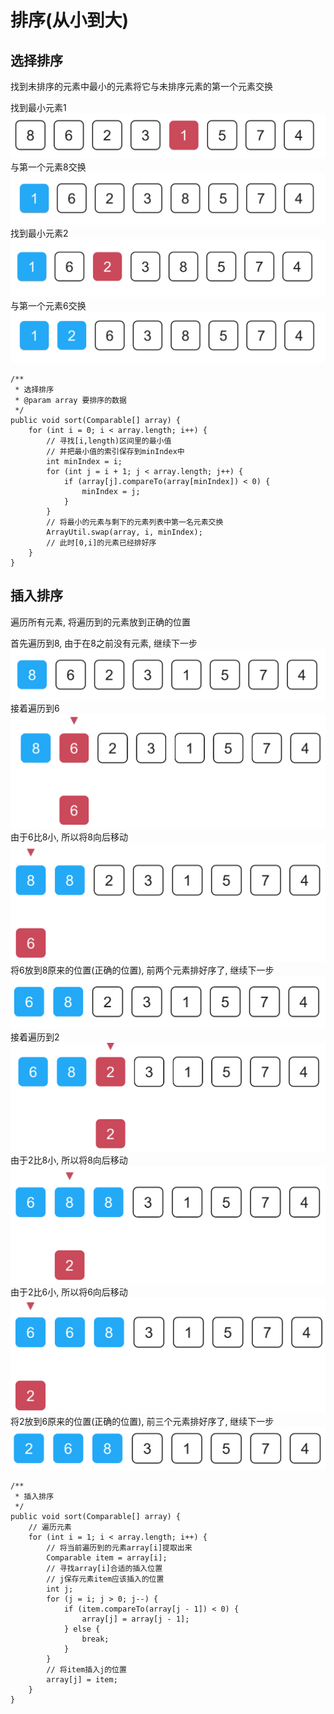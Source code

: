 
# 排序(从小到大)

## 选择排序

找到未排序的元素中最小的元素将它与未排序元素的第一个元素交换

找到最小元素1
![selectionSort1](img/selectionSort1.png)
与第一个元素8交换
![selectionSort2](img/selectionSort2.png)
找到最小元素2
![selectionSort3](img/selectionSort3.png)
与第一个元素6交换
![selectionSort4](img/selectionSort4.png)

```
/**
 * 选择排序
 * @param array 要排序的数据
 */
public void sort(Comparable[] array) {
    for (int i = 0; i < array.length; i++) {
        // 寻找[i,length)区间里的最小值
        // 并把最小值的索引保存到minIndex中
        int minIndex = i;
        for (int j = i + 1; j < array.length; j++) {
            if (array[j].compareTo(array[minIndex]) < 0) {
                minIndex = j;
            }
        }
        // 将最小的元素与剩下的元素列表中第一名元素交换
        ArrayUtil.swap(array, i, minIndex);
        // 此时[0,i]的元素已经排好序
    }
}
```

## 插入排序

遍历所有元素, 将遍历到的元素放到正确的位置

首先遍历到8, 由于在8之前没有元素, 继续下一步
![insertionSort1](img/insertionSort1.png)
接着遍历到6
![insertionSort2](img/insertionSort2.png)
由于6比8小, 所以将8向后移动
![insertionSort3](img/insertionSort3.png)
将6放到8原来的位置(正确的位置), 前两个元素排好序了, 继续下一步
![insertionSort4](img/insertionSort4.png)
接着遍历到2
![insertionSort5](img/insertionSort5.png)
由于2比8小, 所以将8向后移动
![insertionSort6](img/insertionSort6.png)
由于2比6小, 所以将6向后移动
![insertionSort7](img/insertionSort7.png)
将2放到6原来的位置(正确的位置), 前三个元素排好序了, 继续下一步
![insertionSort8](img/insertionSort8.png)

```
/**
 * 插入排序
 */
public void sort(Comparable[] array) {
    // 遍历元素
    for (int i = 1; i < array.length; i++) {
        // 将当前遍历到的元素array[i]提取出来
        Comparable item = array[i];
        // 寻找array[i]合适的插入位置
        // j保存元素item应该插入的位置
        int j;
        for (j = i; j > 0; j--) {
            if (item.compareTo(array[j - 1]) < 0) {
                array[j] = array[j - 1];
            } else {
                break;
            }
        }
        // 将item插入j的位置
        array[j] = item;
    }
}
```
